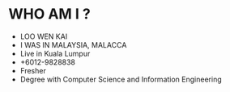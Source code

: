 # WHO AM I ?

- LOO WEN KAI
- I WAS IN MALAYSIA, MALACCA
- Live in Kuala Lumpur
- +6012-9828838
- Fresher
- Degree with Computer Science and Information Engineering
